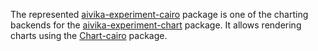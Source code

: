 The represented [aivika-experiment-cairo](http://hackage.haskell.org/package/aivika-experiment-cairo) package 
is one of the charting backends for the 
[aivika-experiment-chart](http://hackage.haskell.org/package/aivika-experiment-chart) package.
It allows rendering charts using the [Chart-cairo](http://hackage.haskell.org/package/Chart-cairo) package.
                        